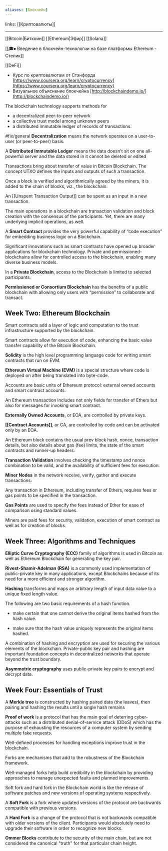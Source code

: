 ```yaml
---
aliases: [Блокчейн]
---
```

links: [[Криптовалюты]]

---

[[Bitcoin|Биткоин]]
[[Ethereum|Эфир]]
[[Solana]]


[[🎓⏹ Введение в блокчейн-технологии на базе платформы Ethereum - Степик]]


[[DeFi]]

- Курс по криптовалютам от Стэнфорда [https://www.coursera.org/learn/cryptocurrency](https://www.coursera.org/learn/cryptocurrency)
- Визуальное объяснение блокчейна [http://blockchaindemo.io/](http://blockchaindemo.io/)




The blockchain technology supports methods for
-   a decentralized peer-to-peer network
-   a collective trust model among unknown peers    
-   a distributed immutable ledger of records of transactions.
    

#fix/general
**Decentralization** means the network operates on a user-to-user (or peer-to-peer) basis.

A **Distributed Immutable Ledger** means the data doesn't sit on one all-powerful server and the data stored in it cannot be deleted or edited

Transactions bring about transfer of value in Bitcoin Blockchain. The concept UTXO defines the inputs and outputs of such a transaction.

Once a block is verified and algorithmically agreed by the miners, it is added to the chain of blocks, viz., the blockchain.

An [[Unspent Transaction Output]]  can be spent as an input in a new transaction.

The main operations in a blockchain are transaction validation and block creation with the consensus of the participants. Yet, there are many underlying implicit operations, as well.

A **Smart Contract** provides the very powerful capability of “code execution” for embedding business logic on a Blockchain.

Significant innovations such as smart contracts have opened up broader applications for blockchain technology. Private and permissioned- blockchains allow for controlled access to the blockchain, enabling many diverse business models.

In a **Private Blockchain**, access to the Blockchain is limited to selected participants.

**Permissioned or Consortium Blockchain** has the benefits of a public blockchain with allowing only users with “permission” to collaborate and transact.

## **Week Two: Ethereum Blockchain**

Smart contracts add a layer of logic and computation to the trust infrastructure supported by the blockchain.

Smart contracts allow for execution of code, enhancing the basic value transfer capability of the Bitcoin Blockchain.

**Solidity** is the high level programming language code for writing smart contracts that run on EVM.

**Ethereum Virtual Machine (EVM)** is a special structure where code is deployed on after being translated into byte-code.

Accounts are basic units of Ethereum protocol: external owned accounts and smart contract accounts.

An Ethereum transaction includes not only fields for transfer of Ethers but also for messages for invoking smart contract.

**Externally Owned Accounts**, or EOA, are controlled by private keys.

**[[Contract Accounts]]**, or CA, are controlled by code and can be activated only by an EOA.

An Ethereum block contains the usual prev block hash, nonce, transaction details, but also details about gas (fee) limits, the state of the smart contracts and runner-up headers.

**Transaction Validation** involves checking the timestamp and nonce combination to be valid, and the availability of sufficient fees for execution.

**Miner Nodes** in the network receive, verify, gather and execute transactions.

Any transaction in Ethereum, including transfer of Ethers, requires fees or gas points to be specified in the transaction.

**Gas Points** are used to specify the fees instead of Ether for ease of comparison using standard values.

Miners are paid fees for security, validation, execution of smart contract as well as for creation of blocks.

## **Week Three: Algorithms and Techniques**

**Elliptic Curve Cryptography (ECC)** family of algorithms is used in Bitcoin as well as Ethereum Blockchain for generating the key pair.

**Rivest-Shamir-Adelman (RSA)** is a commonly used implementation of public-private key in many applications, except Blockchains because of its need for a more efficient and stronger algorithm.

**Hashing** transforms and maps an arbitrary length of input data value to a unique fixed length value.

The following are two basic requirements of a hash function.

-   make certain that one cannot derive the original items hashed from the hash value.
    
-   make sure that the hash value uniquely represents the original items hashed.
    

A combination of hashing and encryption are used for securing the various elements of the blockchain. Private-public key pair and hashing are important foundation concepts in decentralized networks that operate beyond the trust boundary.

**Asymmetric cryptography** uses public-private key pairs to encrypt and decrypt data.

## **Week Four: Essentials of Trust**

A **Merkle tree** is constructed by hashing paired data (the leaves), then pairing and hashing the results until a single hash remains

**Proof of work** is a protocol that has the main goal of deterring cyber-attacks such as a distributed denial-of-service attack (DDoS) which has the purpose of exhausting the resources of a computer system by sending multiple fake requests.

Well-defined processes for handling exceptions improve trust in the blockchain.

Forks are mechanisms that add to the robustness of the Blockchain framework.

Well-managed forks help build credibility in the blockchain by providing approaches to manage unexpected faults and planned improvements.

Soft fork and hard fork in the Blockchain world is like the release of software patches and new versions of operating systems respectively.

A **Soft Fork** is a fork where updated versions of the protocol are backwards compatible with previous versions.

A **Hard Fork** is a change of the protocol that is not backwards compatible with older versions of the client. Participants would absolutely need to upgrade their software in order to recognize new blocks.

**Ommer Blocks** contribute to the security of the main chain, but are not considered the canonical "truth" for that particular chain height.